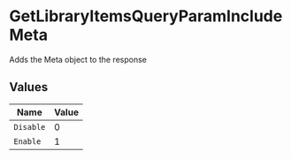 # GetLibraryItemsQueryParamIncludeMeta

Adds the Meta object to the response



## Values

| Name      | Value     |
| --------- | --------- |
| `Disable` | 0         |
| `Enable`  | 1         |